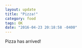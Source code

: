 ```yaml
---
layout: update
title: "Pizza!"
category: food
tags: OK
date: "2016-04-23 20:18:58 -0400"
---
```


Pizza has arrived!
